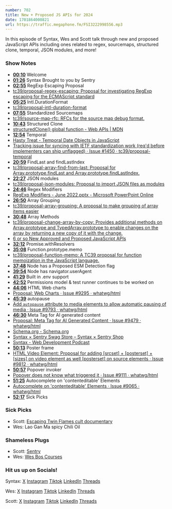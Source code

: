 ```yaml
---
number: 702
title: New + Proposed JS APIs for 2024
date: 1701864000821
url: https://traffic.megaphone.fm/FSI3222998556.mp3
---
```


In this episode of Syntax, Wes and Scott talk through new and proposed JavaScript APIs including ones related to regex, sourcemaps, structured clone, temporal, JSON modules, and more!

### Show Notes

- **[00:10](#t=00:10)** Welcome
- **[01:26](#t=01:26)** Syntax Brought to you by Sentry
- **[02:55](#t=02:55)** RegExp Escaping Proposal
- [tc39/proposal-regex-escaping: Proposal for investigating RegExp escaping for the ECMAScript standard](https://github.com/tc39/proposal-regex-escaping)
- **[05:25](#t=05:25)** Intl.DurationFormat
- [tc39/proposal-intl-duration-format](https://github.com/tc39/proposal-intl-duration-format)
- **[07:55](#t=07:55)** Standardized Sourcemaps
- [tc39/source-map-rfc: RFCs for the source map debug format.](https://github.com/tc39/source-map-rfc)
- **[10:43](#t=10:43)** Structured Clone
- [structuredClone() global function - Web APIs | MDN](https://developer.mozilla.org/en-US/docs/Web/API/structuredClone)
- **[12:54](#t=12:54)** Temporal
- [Hasty Treat - Temporal Date Objects in JavaScript](https://syntax.fm/show/295/hasty-treat-temporal-date-objects-in-javascript)
- [Tracking issue for syncing with IETF standardization work (req'd before implementers can ship unflagged) · Issue #1450 · tc39/proposal-temporal](https://github.com/tc39/proposal-temporal/issues/1450)
- **[20:59](#t=20:59)** FindLast and findLastIndex
- [tc39/proposal-array-find-from-last: Proposal for Array.prototype.findLast and Array.prototype.findLastIndex.](https://github.com/tc39/proposal-array-find-from-last)
- **[22:27](#t=22:27)** JSON modules
- [tc39/proposal-json-modules: Proposal to import JSON files as modules](https://github.com/tc39/proposal-json-modules)
- **[24:46](#t=24:46)** Regex Modifiers
- [RegExp Modifiers - June 2022.pptx - Microsoft PowerPoint Online](https://onedrive.live.com/view.aspx?resid=934F1675ED4C1638!294749&ithint=file,pptx&wdo=2&authkey=!AGkZ0bMbvAWOTbI)
- **[26:50](#t=26:50)** Array Grouping
- [tc39/proposal-array-grouping: A proposal to make grouping of array items easier](https://github.com/tc39/proposal-array-grouping)
- **[30:48](#t=30:48)** Array Methods
- [tc39/proposal-change-array-by-copy: Provides additional methods on Array.prototype and TypedArray.prototype to enable changes on the array by returning a new copy of it with the change.](https://github.com/tc39/proposal-change-array-by-copy)
- [6 or so New Approved and Proposed JavaScript APIs](https://syntax.fm/show/654/6-or-so-new-approved-and-proposed-javascript-apis)
- **[32:12](#t=32:12)** Promise.withResolvers
- **[35:08](#t=35:08)** Function.prototype.memo
- [tc39/proposal-function-memo: A TC39 proposal for function memoization in the JavaScript language.](https://github.com/tc39/proposal-function-memo)
- **[37:48](#t=37:48)** Node has a Proposed ESM Detection flag
- **[39:54](#t=39:54)** Node has navigator.userAgent
- **[41:29](#t=41:29)** Built in .env support
- **[42:52](#t=42:52)** Permissions model & test runner continues to be worked on
- **[44:06](#t=44:06)** HTML Web charts
- [Proposal: Web Charts · Issue #9295 · whatwg/html](https://github.com/whatwg/html/issues/9295)
- **[45:39](#t=45:39)** autopause
- [Add `autopause` attribute to media elements to allow automatic pausing of media · Issue #9793 · whatwg/html](https://github.com/whatwg/html/issues/9793)
- **[46:30](#t=46:30)** Meta Tag for AI generated content
- [Proposal: Meta Tag for AI Generated Content · Issue #9479 · whatwg/html](https://github.com/whatwg/html/issues/9479)
- [Schema.org - Schema.org](https://schema.org/)
- [Syntax × Sentry Swag Store – Syntax × Sentry Shop](https://sentry.shop/)
- [Syntax - Web Development Podcast](https://syntax.fm/snackpack)
- **[50:13](#t=50:13)** Poster frame
- [HTML Video Element: Proposal for adding [srcset] + [posterset] + [sizes] on video element as well [posterset] on source elements · Issue #9812 · whatwg/html](https://github.com/whatwg/html/issues/9812)
- **[50:57](#t=50:57)** Popover invoker
- [Popover does not know what triggered it · Issue #9111 · whatwg/html](https://github.com/whatwg/html/issues/9111)
- **[51:25](#t=51:25)** Autocomplete on 'contenteditable' Elements
- [Autocomplete on 'contenteditable' Elements · Issue #9065 · whatwg/html](https://github.com/whatwg/html/issues/9065)
- **[52:17](#t=52:17)** Sick Picks

### Sick Picks

- Scott: [Escaping Twin Flames cult documentary](https://www.netflix.com/ca/title/81615919)
- Wes: Lao Gan Ma spicy Chili Oil

### Shameless Plugs

- Scott: [Sentry](https://sentry.io)
- Wes: [Wes Bos Courses](https://wesbos.com/courses)

### Hit us up on Socials!

Syntax: [X](https://twitter.com/syntaxfm) [Instagram](https://www.instagram.com/syntax_fm/) [Tiktok](https://www.tiktok.com/@syntaxfm) [LinkedIn](https://www.linkedin.com/company/96077407/admin/feed/posts/) [Threads](https://www.threads.net/@syntax_fm)

Wes: [X](https://twitter.com/wesbos) [Instagram](https://www.instagram.com/wesbos/) [Tiktok](https://www.tiktok.com/@wesbos) [LinkedIn](https://www.linkedin.com/in/wesbos/) [Threads](https://www.threads.net/@wesbos)

Scott: [X](https://twitter.com/stolinski) [Instagram](https://www.instagram.com/stolinski/) [Tiktok](https://www.tiktok.com/@stolinski) [LinkedIn](https://www.linkedin.com/in/stolinski/) [Threads](https://www.threads.net/@stolinski)
